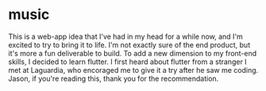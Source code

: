 # music

This is a web-app idea that I've had in my head for a while now, and I'm excited to try to bring it to life. I'm not exactly sure of the end product, but it's more a fun deliverable to build. To add a new dimension to my front-end skills, I decided to learn flutter. I first heard about flutter from a stranger I met at Laguardia, who encoraged me to give it a try after he saw me coding. Jason, if you're reading this, thank you for the recommendation.
